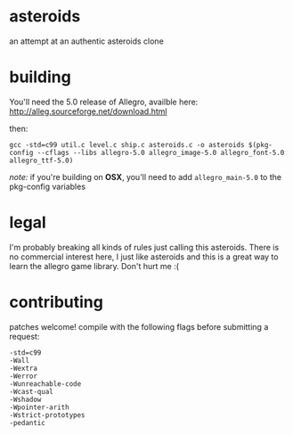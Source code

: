 asteroids
=========

an attempt at an authentic asteroids clone


building
========

You'll need the 5.0 release of Allegro, availble here: http://alleg.sourceforge.net/download.html

then:

    gcc -std=c99 util.c level.c ship.c asteroids.c -o asteroids $(pkg-config --cflags --libs allegro-5.0 allegro_image-5.0 allegro_font-5.0 allegro_ttf-5.0)

*note:* if you're building on **OSX**, you'll need to add `allegro_main-5.0` to the pkg-config variables



legal
=======

I'm probably breaking all kinds of rules just calling this asteroids.
There is no commercial interest here, I just like asteroids and this is a great way to learn the allegro game library.
Don't hurt me :(


contributing
============

patches welcome! compile with the following flags before submitting a request:

    -std=c99
    -Wall
    -Wextra
    -Werror
    -Wunreachable-code
    -Wcast-qual
    -Wshadow
    -Wpointer-arith
    -Wstrict-prototypes
    -pedantic

